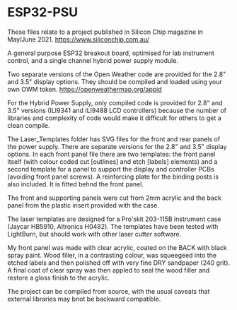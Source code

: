 # ESP32-PSU

These files relate to a project published in Silicon Chip magazine in May/June 2021. https://www.siliconchip.com.au/

A general purpose ESP32 breakout board, optimised for lab instrument control, and a single channel hybrid power supply module.

Two separate versions of the Open Weather code are provided for the 2.8" and 3.5" display options. They should be compiled and loaded using your own OWM token. https://openweathermap.org/appid

For the Hybrid Power Supply, only compiled code is provided for 2.8" and 3.5" versions (ILI9341 and ILI9488 LCD controllers) because the number of libraries and complexity of code would make it difficult for others to get a clean compile.   

The Laser_Templates folder has SVG files for the front and rear panels of the power supply. There are separate versions for the 2.8" and 3.5" display options. In each front panel file there are two templates: the front panel itself (with colour coded cut [outlines] and etch [labels] elements) and a second template for a panel to support the display and controller PCBs (avoiding front panel screws). A reinforcing plate for the binding posts is also included. It is fitted behnd the front panel.

The front and supporting panels were cut from 2mm acrylic and the back panel from the plastic insert provided with the case.

The laser templates are designed for a Pro'skit 203-115B instrument case (Jaycar HB5910, Altronics H0482). The templates have been tested with LightBurn, but should work with other laser cutter software. 

My front panel was made with clear acrylic, coated on the BACK with black spray paint. Wood filler, in a contrasting colour, was squeegeed into the etched labels and then polished off with very fine DRY sandpaper (240 grit). A final coat of clear spray was then appled to seal the wood filler and restore a gloss finish to the acrylic.

The project can be compiled from source, with the usual caveats that external libraries may bnot be backward compatible. 
